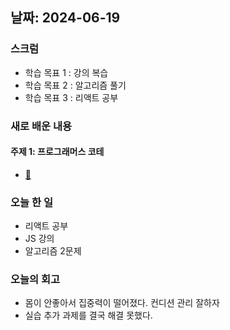 ## 날짜: 2024-06-19

### 스크럼
- 학습 목표 1 : 강의 복습
- 학습 목표 2 : 알고리즘 풀기
- 학습 목표 3 : 리액트 공부

### 새로 배운 내용
#### 주제 1: 프로그래머스 코테
- [🌼](https://github.com/trueS2/Algorithm/tree/main/2024-06-19)

### 오늘 한 일
- 리액트 공부
- JS 강의
- 알고리즘 2문제

### 오늘의 회고
- 몸이 안좋아서 집중력이 떨어졌다. 컨디션 관리 잘하자
- 실습 추가 과제를 결국 해결 못했다. 


